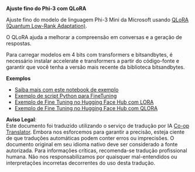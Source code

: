 <!--
CO_OP_TRANSLATOR_METADATA:
{
  "original_hash": "54b6b824568d4decb574b9e117c4f5f7",
  "translation_date": "2025-07-17T08:18:27+00:00",
  "source_file": "md/03.FineTuning/FineTuning_Qlora.md",
  "language_code": "br"
}
-->
**Ajuste fino do Phi-3 com QLoRA**

Ajuste fino do modelo de linguagem Phi-3 Mini da Microsoft usando [QLoRA (Quantum Low-Rank Adaptation)](https://github.com/artidoro/qlora).

O QLoRA ajuda a melhorar a compreensão em conversas e a geração de respostas.

Para carregar modelos em 4 bits com transformers e bitsandbytes, é necessário instalar accelerate e transformers a partir do código-fonte e garantir que você tenha a versão mais recente da biblioteca bitsandbytes.

**Exemplos**
- [Saiba mais com este notebook de exemplo](../../../../code/03.Finetuning/Phi_3_Inference_Finetuning.ipynb)
- [Exemplo de script Python para FineTuning](../../../../code/03.Finetuning/FineTrainingScript.py)
- [Exemplo de Fine Tuning no Hugging Face Hub com LORA](../../../../code/03.Finetuning/Phi-3-finetune-lora-python.ipynb)
- [Exemplo de Fine Tuning no Hugging Face Hub com QLORA](../../../../code/03.Finetuning/Phi-3-finetune-qlora-python.ipynb)

**Aviso Legal**:  
Este documento foi traduzido utilizando o serviço de tradução por IA [Co-op Translator](https://github.com/Azure/co-op-translator). Embora nos esforcemos para garantir a precisão, esteja ciente de que traduções automáticas podem conter erros ou imprecisões. O documento original em seu idioma nativo deve ser considerado a fonte autorizada. Para informações críticas, recomenda-se tradução profissional humana. Não nos responsabilizamos por quaisquer mal-entendidos ou interpretações incorretas decorrentes do uso desta tradução.
